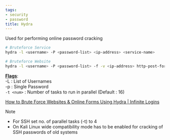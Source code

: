 ```yaml
---
tags:
- security
- password
title: Hydra
---
```


Used for performing online password cracking

````bash
# Bruteforce Service
hydra -l <username> -P <password-list> <ip-address> <service-name>

# Bruteforce Website
hydra -l <username> -P <password-list> -f -v <ip-address> http-post-form "/login.php:pin=^PASS^:Access denied" -s <port>
````

**<u>Flags</u>**:  
-L : List of Usernames  
-p : Single Password  
`-t <num>` : Number of tasks to run in parallel (Default : 16)  

[How to Brute Force Websites & Online Forms Using Hydra | Infinite Logins](https://infinitelogins.com/2020/02/22/how-to-brute-force-websites-using-hydra/)

> [!NOTE]
> - For SSH set no. of parallel tasks (-t) to 4
> - On Kali Linux wide compatibility mode has to be enabled for cracking of SSH passwords of old systems